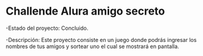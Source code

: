 <h1>Challende Alura amigo secreto </h1>

-Estado del proyecto: Concluido.

-Descripción: Este proyecto consiste en un juego donde podrás ingresar los nombres de tus amigos y sortear uno el cual se mostrará en pantalla.
